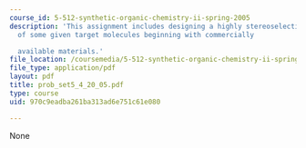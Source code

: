 ```yaml
---
course_id: 5-512-synthetic-organic-chemistry-ii-spring-2005
description: 'This assignment includes designing a highly stereoselective synthesis
  of some given target molecules beginning with commercially

  available materials.'
file_location: /coursemedia/5-512-synthetic-organic-chemistry-ii-spring-2005/970c9eadba261ba313ad6e751c61e080_prob_set5_4_20_05.pdf
file_type: application/pdf
layout: pdf
title: prob_set5_4_20_05.pdf
type: course
uid: 970c9eadba261ba313ad6e751c61e080

---
```

None